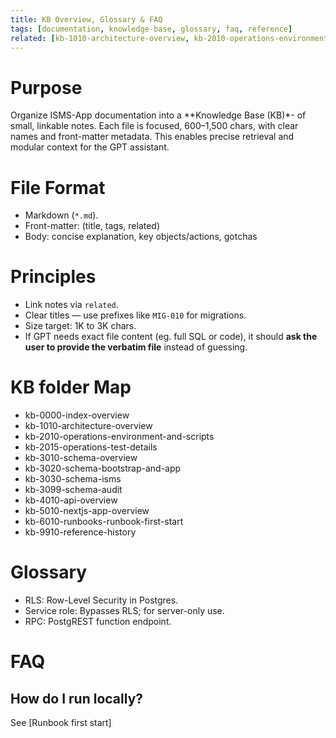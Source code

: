 ```yaml
--- 
title: KB Overview, Glossary & FAQ 
tags: [documentation, knowledge-base, glossary, faq, reference] 
related: [kb-1010-architecture-overview, kb-2010-operations-environment-and-scripts, kb-9910-reference-history] 
--- 
```

 
# Purpose 
Organize ISMS-App documentation into a **Knowledge Base (KB)*- of small, linkable notes. 
Each file is focused, 600–1,500 chars, with clear names and front-matter metadata. 
This enables precise retrieval and modular context for the GPT assistant. 
 
# File Format 
- Markdown (`*.md`). 
- Front-matter: (title, tags, related) 
- Body: concise explanation, key objects/actions, gotchas 
 
# Principles 
- Link notes via `related`. 
- Clear titles — use prefixes like `MIG-010` for migrations. 
- Size target: 1K to 3K chars.
- If GPT needs exact file content (eg. full SQL or code), it should **ask the user to provide the verbatim file** instead of guessing.
 
# KB folder Map 
- kb-0000-index-overview 
- kb-1010-architecture-overview 
- kb-2010-operations-environment-and-scripts 
- kb-2015-operations-test-details 
- kb-3010-schema-overview 
- kb-3020-schema-bootstrap-and-app 
- kb-3030-schema-isms 
- kb-3099-schema-audit 
- kb-4010-api-overview 
- kb-5010-nextjs-app-overview 
- kb-6010-runbooks-runbook-first-start 
- kb-9910-reference-history 
 
# Glossary 
- RLS: Row-Level Security in Postgres. 
- Service role: Bypasses RLS; for server-only use. 
- RPC: PostgREST function endpoint. 
 
# FAQ 
## How do I run locally? 
See [Runbook first start] 
 